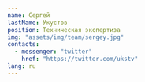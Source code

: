```yaml
---
name: Сергей
lastName: Укустов
position: Техническая экспертиза
img: "assets/img/team/sergey.jpg"
contacts:
  - messenger: "twitter"
    href: "https://twitter.com/ukstv"
lang: ru
---
```

